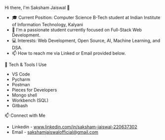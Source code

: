 Hi there, I'm Saksham Jaiswal 👋

- 🎓 Current Position: Computer Science B-Tech student at Indian Institute of Information Technology, Kalyani
- 👀 I'm a passionate student currently focused on Full-Stack Web Development.
- 💻 Interests: Web Development, Open Source, AI, Machine Learning, and DSA.
- 📫 How to reach me via Linked or Email provided below.

🔧 Tech & Tools I Use
- VS Code
- Pycharm
- Postman
- Pieces for Developers
- Mongo shell
- Workbench (SQL)
- Gitbash

📫 Connect with Me
- Linkedin - www.linkedin.com/in/saksham-jaiswal-220637302
- Email - sakshamjaiswalofficial@gmail.com

<!---
Saksham-Jaiswal-2004/Saksham-Jaiswal-2004 is a ✨ special ✨ repository because its `README.md` (this file) appears on your GitHub profile.
You can click the Preview link to take a look at your changes.
--->
